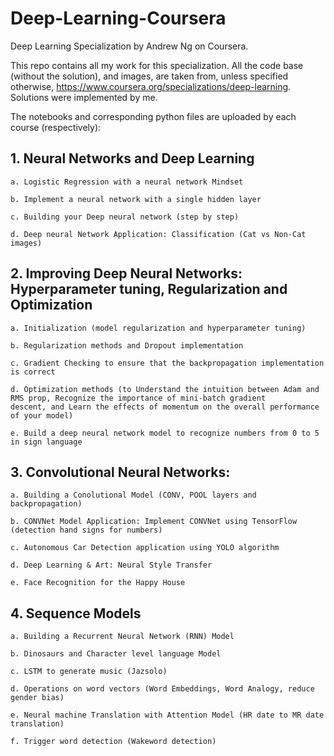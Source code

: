 # Deep-Learning-Coursera

Deep Learning Specialization by Andrew Ng on Coursera.

This repo contains all my work for this specialization. All the code base (without the solution), and images, are taken from, unless specified otherwise, <https://www.coursera.org/specializations/deep-learning>. Solutions were implemented by me. 

The notebooks and corresponding python files are uploaded by each course (respectively):

## 1. Neural Networks and Deep Learning
    
    a. Logistic Regression with a neural network Mindset
  
    b. Implement a neural network with a single hidden layer
      
    c. Building your Deep neural network (step by step)
  
    d. Deep neural Network Application: Classification (Cat vs Non-Cat images)

## 2. Improving Deep Neural Networks: Hyperparameter tuning, Regularization and Optimization
    
    a. Initialization (model regularization and hyperparameter tuning)
    
    b. Regularization methods and Dropout implementation
    
    c. Gradient Checking to ensure that the backpropagation implementation is correct
    
    d. Optimization methods (to Understand the intuition between Adam and RMS prop, Recognize the importance of mini-batch gradient             descent, and Learn the effects of momentum on the overall performance of your model)
    
    e. Build a deep neural network model to recognize numbers from 0 to 5 in sign language 
    
    
## 3. Convolutional Neural Networks:

    a. Building a Conolutional Model (CONV, POOL layers and backpropagation)
  
    b. CONVNet Model Application: Implement CONVNet using TensorFlow (detection hand signs for numbers)
  
    c. Autonomous Car Detection application using YOLO algorithm
  
    d. Deep Learning & Art: Neural Style Transfer
    
    e. Face Recognition for the Happy House
  
## 4. Sequence Models

    a. Building a Recurrent Neural Network (RNN) Model 
  
    b. Dinosaurs and Character level language Model
  
    c. LSTM to generate music (Jazsolo)
  
    d. Operations on word vectors (Word Embeddings, Word Analogy, reduce gender bias)
    
    e. Neural machine Translation with Attention Model (HR date to MR date translation)
    
    f. Trigger word detection (Wakeword detection)

